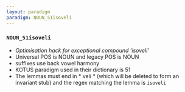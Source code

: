 ```yaml
---
layout: paradigm
paradigm: NOUN_51isoveli
---
```

### ` NOUN_51isoveli `

* _Optimisation hack for exceptional compound ’isoveli’_
* Universal POS is NOUN and legacy POS is NOUN
* suffixes use back vowel harmony
* KOTUS paradigm used in their dictionary is 51
* The lemmas must end in * veli * (which will be deleted to form an invariant stub) and the regex matching the lemma is ` isoveli `
